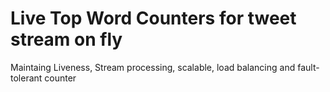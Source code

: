 # Live Top Word Counters for tweet stream on fly 
 Maintaing Liveness, Stream processing, scalable, load balancing and fault-tolerant counter
